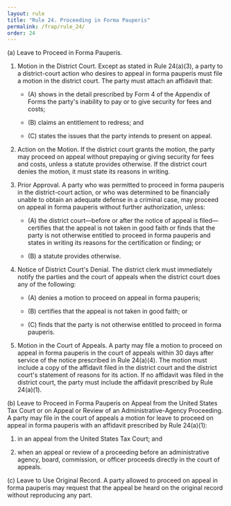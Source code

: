 ```yaml
---
layout: rule
title: "Rule 24. Proceeding in Forma Pauperis"
permalink: /frap/rule_24/
order: 24
---
```


(a) Leave to Proceed in Forma Pauperis.


1. Motion in the District Court. Except as stated in Rule 24(a)(3), a party to a district-court action who desires to appeal in forma pauperis must file a motion in the district court. The party must attach an affidavit that:


    - (A) shows in the detail prescribed by Form 4 of the Appendix of Forms the party's inability to pay or to give security for fees and costs;


    - (B) claims an entitlement to redress; and


    - (C) states the issues that the party intends to present on appeal.


2. Action on the Motion. If the district court grants the motion, the party may proceed on appeal without prepaying or giving security for fees and costs, unless a statute provides otherwise. If the district court denies the motion, it must state its reasons in writing.


3. Prior Approval. A party who was permitted to proceed in forma pauperis in the district-court action, or who was determined to be financially unable to obtain an adequate defense in a criminal case, may proceed on appeal in forma pauperis without further authorization, unless:


    - (A) the district court—before or after the notice of appeal is filed—certifies that the appeal is not taken in good faith or finds that the party is not otherwise entitled to proceed in forma pauperis and states in writing its reasons for the certification or finding; or


    - (B) a statute provides otherwise.


4. Notice of District Court's Denial. The district clerk must immediately notify the parties and the court of appeals when the district court does any of the following:


    - (A) denies a motion to proceed on appeal in forma pauperis;


    - (B) certifies that the appeal is not taken in good faith; or


    - (C) finds that the party is not otherwise entitled to proceed in forma pauperis.


5. Motion in the Court of Appeals. A party may file a motion to proceed on appeal in forma pauperis in the court of appeals within 30 days after service of the notice prescribed in Rule 24(a)(4). The motion must include a copy of the affidavit filed in the district court and the district court's statement of reasons for its action. If no affidavit was filed in the district court, the party must include the affidavit prescribed by Rule 24(a)(1).


(b) Leave to Proceed in Forma Pauperis on Appeal from the United States Tax Court or on Appeal or Review of an Administrative-Agency Proceeding. A party may file in the court of appeals a motion for leave to proceed on appeal in forma pauperis with an affidavit prescribed by Rule 24(a)(1):


1. in an appeal from the United States Tax Court; and


2. when an appeal or review of a proceeding before an administrative agency, board, commission, or officer proceeds directly in the court of appeals.


(c) Leave to Use Original Record. A party allowed to proceed on appeal in forma pauperis may request that the appeal be heard on the original record without reproducing any part.
